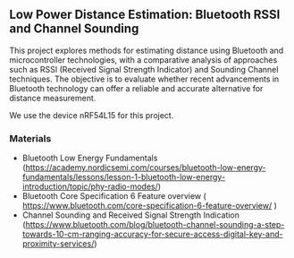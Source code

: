 ## Low Power Distance Estimation: Bluetooth RSSI and Channel Sounding

This project explores methods for estimating distance using Bluetooth and microcontroller technologies, with a comparative analysis of approaches such as RSSI (Received Signal Strength Indicator) and Sounding Channel techniques. The objective is to evaluate whether recent advancements in Bluetooth technology can offer a reliable and accurate alternative for distance measurement.

We use the device nRF54L15 for this project.

### Materials
- Bluetooth Low Energy Fundamentals (https://academy.nordicsemi.com/courses/bluetooth-low-energy-fundamentals/lessons/lesson-1-bluetooth-low-energy-introduction/topic/phy-radio-modes/)
- Bluetooth Core Specification 6 Feature overview ( https://www.bluetooth.com/core-specification-6-feature-overview/ )
- Channel Sounding and Received Signal Strength Indication (https://www.bluetooth.com/blog/bluetooth-channel-sounding-a-step-towards-10-cm-ranging-accuracy-for-secure-access-digital-key-and-proximity-services/)